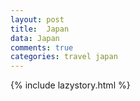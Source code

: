```yaml
---
layout: post
title:  Japan
data: Japan
comments: true
categories: travel japan
---
```

{% include lazystory.html %}
